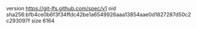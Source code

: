 version https://git-lfs.github.com/spec/v1
oid sha256:bfb4ce0b6f3f34ffdc42be1a6549926aaa13854aae0d1827287d50c2c293097f
size 6164
